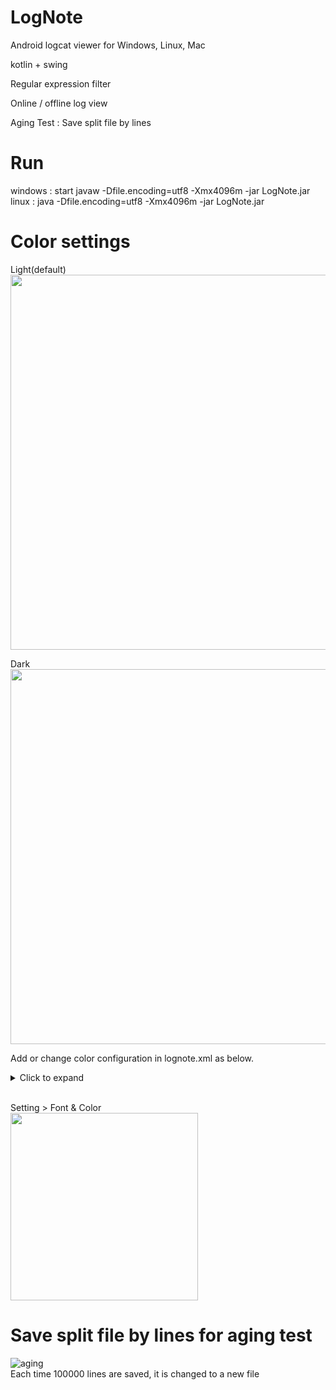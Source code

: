 # LogNote

Android logcat viewer for Windows, Linux, Mac

kotlin + swing

Regular expression filter

Online / offline log view

Aging Test : Save split file by lines


# Run
windows : start javaw -Dfile.encoding=utf8 -Xmx4096m -jar LogNote.jar\
linux : java -Dfile.encoding=utf8 -Xmx4096m -jar LogNote.jar


# Color settings
Light(default) \
<img src="https://user-images.githubusercontent.com/75207513/148026944-d965a90e-f2e4-478d-a763-f9d229d36f4c.png" width="600">

Dark \
<img src="https://user-images.githubusercontent.com/75207513/148026947-e713661d-a876-41c6-99c3-877596c098ad.png" width="600">

Add or change color configuration in lognote.xml as below.
<details markdown="1">
<summary>Click to expand</summary>

```xml
<entry key="COLOR_MANAGER_22">#101010</entry>
<entry key="COLOR_MANAGER_21">#503030</entry>
<entry key="COLOR_MANAGER_20">#301010</entry>
<entry key="COLOR_MANAGER_19">#301010</entry>
<entry key="COLOR_MANAGER_18">#FFFFFF</entry>
<entry key="COLOR_MANAGER_17">#F0F0F0</entry>
<entry key="COLOR_MANAGER_16">#A0A0F0</entry>
<entry key="COLOR_MANAGER_15">#A0A0F0</entry>
<entry key="COLOR_MANAGER_14">#A0A0F0</entry>
<entry key="COLOR_MANAGER_13">#A0A0F0</entry>
<entry key="COLOR_MANAGER_12">#ED3030</entry>
<entry key="COLOR_MANAGER_11">#CD6C79</entry>
<entry key="COLOR_MANAGER_10">#CB8742</entry>
<entry key="COLOR_MANAGER_9">#5084C4</entry>
<entry key="COLOR_MANAGER_8">#6C9876</entry>
<entry key="COLOR_MANAGER_7">#F0F0F0</entry>
<entry key="COLOR_MANAGER_6">#F0F0F0</entry>
<entry key="COLOR_MANAGER_5">#503030</entry>
<entry key="COLOR_MANAGER_4">#353535</entry>
<entry key="COLOR_MANAGER_3">#2B2B2B</entry>
<entry key="COLOR_MANAGER_2">#2B2B2B</entry>
<entry key="COLOR_MANAGER_1">#101010</entry>
<entry key="COLOR_MANAGER_0">#F05050</entry>
```

</details>

\
Setting > Font & Color \
<img src="https://user-images.githubusercontent.com/75207513/160410523-afcb82c2-78de-4695-a372-ac7d32533464.png" width="300">

# Save split file by lines for aging test
![aging](https://user-images.githubusercontent.com/75207513/150263408-d64b7003-6b9c-460f-a4e6-02e6a4ee01e9.png) \
Each time 100000 lines are saved, it is changed to a new file
